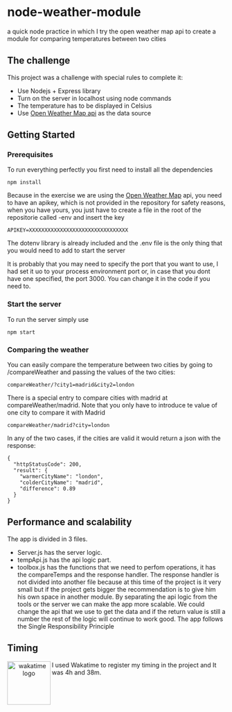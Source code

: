 # node-weather-module

a quick node practice in which I try the open weather map api to create a module for comparing temperatures between two cities

## The challenge

This project was a challenge with special rules to complete it:

- Use Nodejs + Express library
- Turn on the server in localhost using node commands
- The temperature has to be displayed in Celsius
- Use [Open Weather Map api](https://openweathermap.org/appid#get) as the data source

## Getting Started

### Prerequisites

To run everything perfectly you first need to install all the dependencies

```
npm install
```

Because in the exercise we are using the [Open Weather Map]() api, you need to have an apikey, which is not provided in the repository for safety reasons, when you have yours, you just have to create a file in the root of the repositorie called -env and insert the key

```
APIKEY=XXXXXXXXXXXXXXXXXXXXXXXXXXXXXXXX
```

The dotenv library is already included and the .env file is the only thing that you would need to add to start the server

It is probably that you may need to specify the port that you want to use, I had set it uo to your process environment port or, in case that you dont have one specified, the port 3000. You can change it in the code if you need to.

### Start the server

To run the server simply use

```
npm start
```
### Comparing the weather

You can easily compare the temperature between two cities by going to /compareWeather and passing the values of the two cities:

```
compareWeather/?city1=madrid&city2=london
```
There is a special entry to compare cities with madrid at compareWeather/madrid. Note that you only have to introduce te value of one city to compare it with Madrid

```
compareWeather/madrid?city=london
```

In any of the two cases, if the cities are valid it would return a json with the response:

```
{
  "httpStatusCode": 200,
  "result": {
    "warmerCityName": "london",
    "colderCityName": "madrid",
    "difference": 0.89
  }
}
```

## Performance and scalability

The app is divided in 3 files. 
 - Server.js has the server logic. 
 - tempApi.js has the api logic part. 
 - toolbox.js has the functions that we need to perfom operations, it has the compareTemps and the response handler. 
The response handler is not divided into another file because at this time of the project is it very small but if the project gets bigger the recommendation is to give him his own space in another module.
By separating the api logic from the tools or the server we can make the app more scalable. We could change the api that we use to get the data and if the return value is still a number the rest of the logic will continue to work good.
The app follows the Single Responsibility Principle

## Timing
<p align="center">
    <img src="http://swipeapp.890m.com/wp-content/uploads/2017/08/IMG_0479.png" alt="wakatime logo" title="wakatime logo" align="left" height="100" />
</p>
I used Wakatime to register my timing in the project and It was 4h and 38m.
